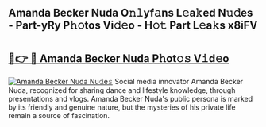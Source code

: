 ## Amanda Becker Nuda O𝚗𝚕yf𝚊ns L𝚎a𝚔ed N𝚞𝚍es - Part-yRy P𝚑𝚘tos Vi𝚍𝚎o - H𝚘𝚝 Part L𝚎a𝚔s x8iFV

# <h2><a href="http://kfatqll.oniu.top/?m=Amanda+Becker+Nuda">🔗👉 🔴 Amanda Becker Nuda P𝚑ot𝚘𝚜 V𝚒d𝚎o</a></h2>

[![Amanda Becker Nuda Nu𝚍e𝚜](https://i.imgur.com/0qMVB7G.gif)](http://kfatqll.oniu.top/?m=Amanda+Becker+Nuda)
Social media innovator Amanda Becker Nuda, recognized for sharing dance and lifestyle knowledge, through presentations and vlogs. Amanda Becker Nuda's public persona is marked by its friendly and genuine nature, but the mysteries of his private life remain a source of fascination.  
